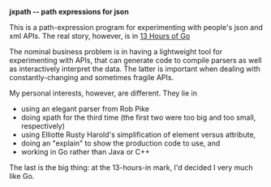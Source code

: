 **jxpath -- path expressions for json**

This is a path-expression program for experimenting with
people's json and xml APIs.  The real story, however, is 
in [13 Hours of Go](./Thirteen_Talk.odp)


The nominal business problem is in having a lightweight tool
for experimenting with APIs, that can generate code
to compile parsers as well as interactively interpret
the data. The latter is important when dealing
with constantly-changing and sometimes fragile APIs.

My personal interests, however, are different. They lie in
* using an elegant parser from Rob Pike
* doing xpath for the third time (the first two were too
big and too small, respectively)
* using Elliotte Rusty Harold's simplification of element
versus attribute, 
* doing an "explain" to show the production code to use, and
* working in Go rather than Java or C++

The last is the big thing: at the 13-hours-in mark, I'd decided
I very much like Go.

